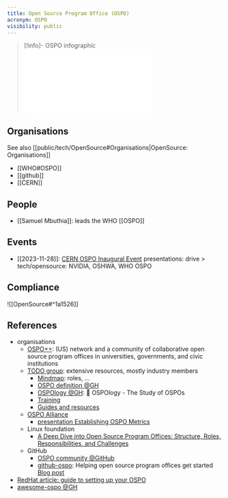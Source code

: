 ```yaml
---
title: Open Source Program Office (OSPO)
acronym: OSPO
visibility: public
---
```

> [!info]- OSPO infographic
> ![](ospo_infographic.pdf)


## Organisations

See also [[public/tech/OpenSource#Organisations|OpenSource: Organisations]]

- [[WHO#OSPO]]
- [[github]]
- [[CERN]]

 
## People

- [[Samuel Mbuthia]]: leads the WHO [[OSPO]]


## Events

- [[2023-11-28]]: [CERN OSPO Inaugural Event](https://indico.cern.ch/event/1327562/timetable/?view=standard)
  presentations: drive > tech/opensource: NVIDIA, OSHWA, WHO OSPO


## Compliance

![[OpenSource#^1a1526]]


## References

- organisations
    - [OSPO++](https://ospoplusplus.org/): (US) network and a community of collaborative open source program offices in universities, governments, and civic institutions
    - [TODO group](https://todogroup.org/): extensive resources, mostly industry members
        - [Mindmap](https://ospomindmap.todogroup.org/): roles, ...
        - [OSPO definition @GH](https://github.com/todogroup/ospodefinition.org)
        - [OSPOlogy @GH](https://github.com/todogroup/ospology): 📖 OSPOlogy - The Study of OSPOs
        - [Training](https://todogroup.org/resources/training/)
        - [Guides and resources](https://todogroup.org/resources/guides/)
    - [OSPO Alliance](https://ospo-alliance.org/)
        - [presentation Establishing OSPO Metrics](https://ospo-alliance.org/resources/onramp_20220318/20220318_OSPO_OnRamp_Establishing_metrics_OSPO_first_steps.pdf)
    - Linux foundation
        - [A Deep Dive into Open Source Program Offices: Structure, Roles, Responsibilities, and Challenges](https://www.linuxfoundation.org/research/a-deep-dive-into-open-source-program-offices)
    - GitHub
        - [OSPO community @GitHub](https://github.com/community/OSPO)
        - [github-ospo](github.com/github/github-ospo): Helping open source program offices get started
          [Blog post](https://github.blog/2023-03-13-an-open-source-project-to-empower-ospos-everywhere/)
- [RedHat article: guide to setting up your OSPO](https://opensource.com/article/20/5/open-source-program-office)
- [awesome-ospo @GH](https://github.com/todogroup/awesome-ospo)